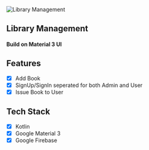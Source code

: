 ![Library Management](/app/src/main/res/drawable/library_management.png)

## Library Management
#### Build on Material 3 UI

## Features
- [x] Add Book
- [x] SignUp/SignIn seperated for both Admin and User
- [x] Issue Book to User

## Tech Stack
- [x] Kotlin
- [x] Google Material 3
- [x] Google Firebase
